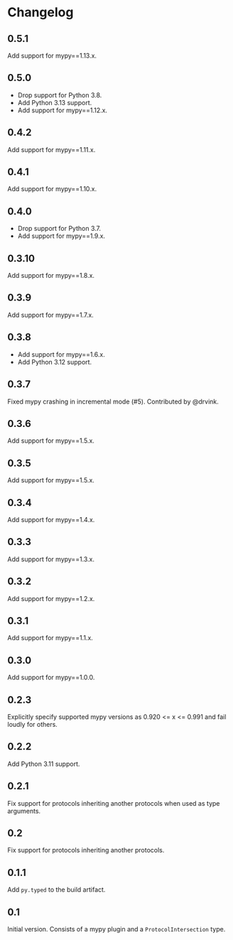 # Changelog

## 0.5.1

Add support for mypy==1.13.x.

## 0.5.0

- Drop support for Python 3.8.
- Add Python 3.13 support.
- Add support for mypy==1.12.x.

## 0.4.2

Add support for mypy==1.11.x.

## 0.4.1

Add support for mypy==1.10.x.

## 0.4.0

- Drop support for Python 3.7.
- Add support for mypy==1.9.x.

## 0.3.10

Add support for mypy==1.8.x.

## 0.3.9

Add support for mypy==1.7.x.

## 0.3.8

- Add support for mypy==1.6.x.
- Add Python 3.12 support.

## 0.3.7

Fixed mypy crashing in incremental mode (#5). Contributed by @drvink.

## 0.3.6

Add support for mypy==1.5.x.

## 0.3.5

Add support for mypy==1.5.x.

## 0.3.4

Add support for mypy==1.4.x.

## 0.3.3

Add support for mypy==1.3.x.

## 0.3.2

Add support for mypy==1.2.x.

## 0.3.1

Add support for mypy==1.1.x.

## 0.3.0

Add support for mypy==1.0.0.

## 0.2.3

Explicitly specify supported mypy versions as 0.920 <= x <= 0.991 and fail loudly for others.

## 0.2.2

Add Python 3.11 support.

## 0.2.1

Fix support for protocols inheriting another protocols when used as type arguments.

## 0.2

Fix support for protocols inheriting another protocols.

## 0.1.1

Add `py.typed` to the build artifact.

## 0.1

Initial version. Consists of a mypy plugin and a `ProtocolIntersection` type.
